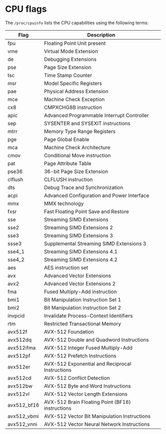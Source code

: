 # CPU flags

The `/proc/cpuinfo` lists the CPU capabilities using the following terms:

Flag        | Description
------------|------------
fpu         | Floating Point Unit present
vme         | Virtual Mode Extension
de          | Debugging Extensions
pse         | Page Size Extension
tsc         | Time Stamp Counter
msr         | Model Specific Registers
pae         | Physical Address Extension
mce         | Machine Check Exception
cx8         | CMPXCHG8B instruction
apic        | Advanced Programmable Interrupt Controller
sep         | SYSENTER and SYSEXIT instructions
mtrr        | Memory Type Range Registers
pge         | Page Global Enable
mca         | Machine Check Architecture
cmov        | Conditional Move instruction
pat         | Page Attribute Table
pse36       | 36-bit Page Size Extension
clflush     | CLFLUSH instruction
dts         | Debug Trace and Synchronization
acpi        | Advanced Configuration and Power Interface
mmx         | MMX technology
fxsr        | Fast Floating Point Save and Restore
sse         | Streaming SIMD Extensions
sse2        | Streaming SIMD Extensions 2
sse3        | Streaming SIMD Extensions 3
ssse3       | Supplemental Streaming SIMD Extensions 3
sse4_1      | Streaming SIMD Extensions 4.1
sse4_2      | Streaming SIMD Extensions 4.2
aes         | AES instruction set
avx         | Advanced Vector Extensions
avx2        | Advanced Vector Extensions 2
fma         | Fused Multiply-Add instruction
bmi1        | Bit Manipulation Instruction Set 1
bmi2        | Bit Manipulation Instruction Set 2
invpcid     | Invalidate Process-Context Identifiers
rtm         | Restricted Transactional Memory
avx512f     | AVX-512 Foundation
avx512dq    | AVX-512 Double and Quadword Instructions
avx512ifma  | AVX-512 Integer Fused Multiply-Add
avx512pf    | AVX-512 Prefetch Instructions
avx512er    | AVX-512 Exponential and Reciprocal Instructions
avx512cd    | AVX-512 Conflict Detection
avx512bw    | AVX-512 Byte and Word Instructions
avx512vl    | AVX-512 Vector Length Extensions
avx512_bf16 | AVX-512 Brain Floating Point (BF16) instructions
avx512_vbmi | AVX-512 Vector Bit Manipulation Instructions
avx512_vnni | AVX-512 Vector Neural Network Instructions
